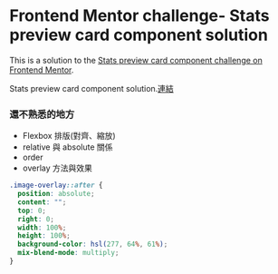 # Frontend Mentor challenge- Stats preview card component solution

This is a solution to the [Stats preview card component challenge on Frontend Mentor](https://www.frontendmentor.io/challenges/stats-preview-card-component-8JqbgoU62).

Stats preview card component solution.[連結](https://emmasyu.github.io/frontend-practice001/)

### 還不熟悉的地方

- Flexbox 排版(對齊、縮放)
- relative 與 absolute 關係
- order
- overlay 方法與效果

```css
.image-overlay::after {
  position: absolute;
  content: "";
  top: 0;
  right: 0;
  width: 100%;
  height: 100%;
  background-color: hsl(277, 64%, 61%);
  mix-blend-mode: multiply;
}
```
